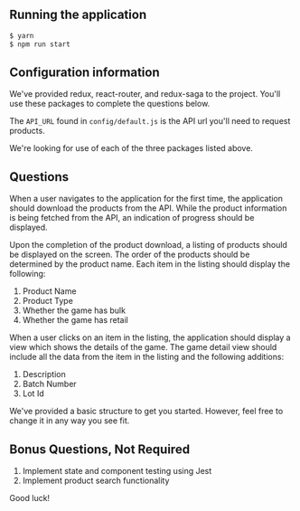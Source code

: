 ## Running the application

```bash
$ yarn
$ npm run start
```

## Configuration information

We've provided redux, react-router, and redux-saga to the project. You'll use these packages to complete the questions below.

The `API_URL` found in `config/default.js` is the API url you'll need to request products.

We're looking for use of each of the three packages listed above.

## Questions

When a user navigates to the application for the first time, the application should download the products from the API. While the product information is being fetched from the API, an indication of progress should be displayed.

Upon the completion of the product download, a listing of products should be displayed on the screen. The order of the products should be determined by the product name. Each item in the listing should display the following:

1. Product Name
2. Product Type
3. Whether the game has bulk
4. Whether the game has retail

When a user clicks on an item in the listing, the application should display a view which shows the details of the game. The game detail view should include all the data from the item in the listing and the following additions:

1. Description
2. Batch Number
3. Lot Id

We've provided a basic structure to get you started. However, feel free to change it in any way you see fit.

## Bonus Questions, Not Required

1. Implement state and component testing using Jest
2. Implement product search functionality

Good luck!
